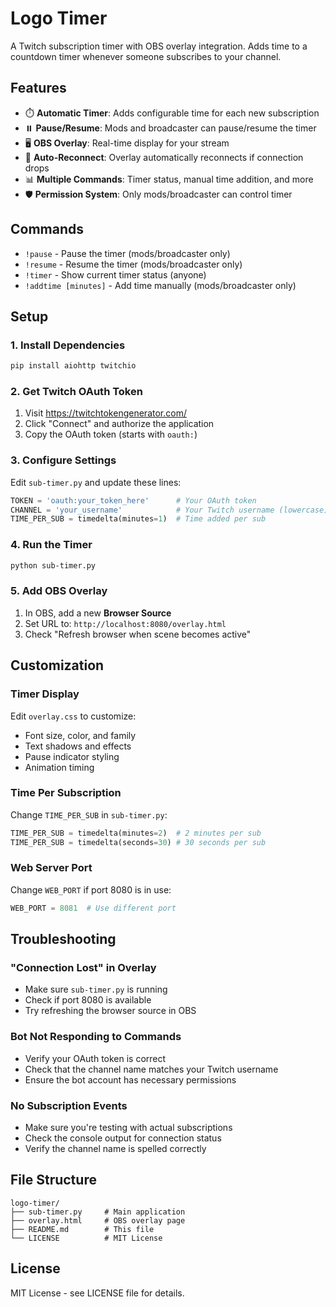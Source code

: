 # Logo Timer

A Twitch subscription timer with OBS overlay integration. Adds time to a countdown timer whenever someone subscribes to your channel.

## Features

- ⏱️ **Automatic Timer**: Adds configurable time for each new subscription
- ⏸️ **Pause/Resume**: Mods and broadcaster can pause/resume the timer
- 🖥️ **OBS Overlay**: Real-time display for your stream
- 🔄 **Auto-Reconnect**: Overlay automatically reconnects if connection drops
- 📊 **Multiple Commands**: Timer status, manual time addition, and more
- 🛡️ **Permission System**: Only mods/broadcaster can control timer

## Commands

- `!pause` - Pause the timer (mods/broadcaster only)
- `!resume` - Resume the timer (mods/broadcaster only) 
- `!timer` - Show current timer status (anyone)
- `!addtime [minutes]` - Add time manually (mods/broadcaster only)

## Setup

### 1. Install Dependencies
```bash
pip install aiohttp twitchio
```

### 2. Get Twitch OAuth Token
1. Visit https://twitchtokengenerator.com/
2. Click "Connect" and authorize the application
3. Copy the OAuth token (starts with `oauth:`)

### 3. Configure Settings
Edit `sub-timer.py` and update these lines:
```python
TOKEN = 'oauth:your_token_here'      # Your OAuth token
CHANNEL = 'your_username'            # Your Twitch username (lowercase)
TIME_PER_SUB = timedelta(minutes=1)  # Time added per sub
```

### 4. Run the Timer
```bash
python sub-timer.py
```

### 5. Add OBS Overlay
1. In OBS, add a new **Browser Source**
2. Set URL to: `http://localhost:8080/overlay.html`
3. Check "Refresh browser when scene becomes active"

## Customization

### Timer Display
Edit `overlay.css` to customize:
- Font size, color, and family
- Text shadows and effects
- Pause indicator styling
- Animation timing

### Time Per Subscription
Change `TIME_PER_SUB` in `sub-timer.py`:
```python
TIME_PER_SUB = timedelta(minutes=2)  # 2 minutes per sub
TIME_PER_SUB = timedelta(seconds=30) # 30 seconds per sub
```

### Web Server Port
Change `WEB_PORT` if port 8080 is in use:
```python
WEB_PORT = 8081  # Use different port
```

## Troubleshooting

### "Connection Lost" in Overlay
- Make sure `sub-timer.py` is running
- Check if port 8080 is available
- Try refreshing the browser source in OBS

### Bot Not Responding to Commands
- Verify your OAuth token is correct
- Check that the channel name matches your Twitch username
- Ensure the bot account has necessary permissions

### No Subscription Events
- Make sure you're testing with actual subscriptions
- Check the console output for connection status
- Verify the channel name is spelled correctly

## File Structure
```
logo-timer/
├── sub-timer.py     # Main application
├── overlay.html     # OBS overlay page
├── README.md        # This file
└── LICENSE          # MIT License
```

## License

MIT License - see LICENSE file for details.